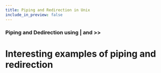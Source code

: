 ```yaml
---
title: Piping and Redirection in Unix 
include_in_preview: false
---
```


### Piping and Dedirection using | and >> 

# Interesting examples of piping and redirection
